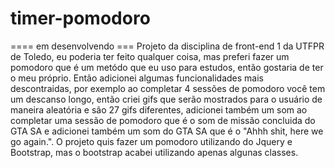 # timer-pomodoro
==== em desenvolvendo ===
Projeto da disciplina de front-end 1 da UTFPR de Toledo, eu poderia ter feito qualquer coisa, mas preferi fazer um pomodoro que é um metódo que eu uso para estudos, então gostaria de ter o meu próprio. Então adicionei algumas funcionalidades mais descontraidas, por exemplo ao completar 4 sessões de pomodoro você tem um descanso longo, então criei gifs que serão mostrados para o usuário de maneira aleatória e são 27 gifs diferentes, adicionei também um som ao completar uma sessão de pomodoro que é o som de missão concluida do GTA SA e adicionei também um som do GTA SA que é o "Ahhh shit, here we go again.". O projeto quis fazer um pomodoro utilizando do Jquery e Bootstrap, mas o bootstrap acabei utilizando apenas algunas classes.
